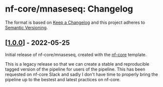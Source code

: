 # nf-core/mnaseseq: Changelog

The format is based on [Keep a Changelog](http://keepachangelog.com/en/1.0.0/)
and this project adheres to [Semantic Versioning](http://semver.org/spec/v2.0.0.html).

## [[1.0.0](https://github.com/nf-core/mnaseseq/releases/tag/1.0.0)] - 2022-05-25

Initial release of nf-core/mnaseseq, created with the [nf-core](http://nf-co.re/) template.

This is a legacy release so that we can create a stable and reproducible tagged version of the pipeline for users of the pipeline. This has been requested on nf-core Slack and sadly I don't have time to properly bring the pipeline up to the bestest and latest practices on nf-core.
